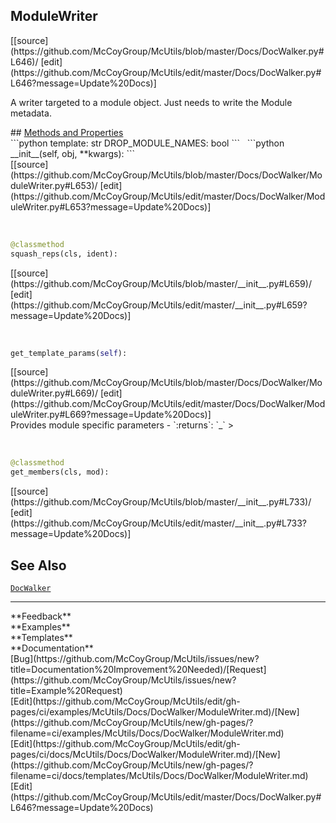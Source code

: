 ## <a id="McUtils.Docs.DocWalker.ModuleWriter">ModuleWriter</a> 

<div class="docs-source-link" markdown="1">
[[source](https://github.com/McCoyGroup/McUtils/blob/master/Docs/DocWalker.py#L646)/
[edit](https://github.com/McCoyGroup/McUtils/edit/master/Docs/DocWalker.py#L646?message=Update%20Docs)]
</div>

A writer targeted to a module object. Just needs to write the Module metadata.







<div class="collapsible-section">
 <div class="collapsible-section collapsible-section-header" markdown="1">
## <a class="collapse-link" data-toggle="collapse" href="#methods" markdown="1"> Methods and Properties</a> <a class="float-right" data-toggle="collapse" href="#methods"><i class="fa fa-chevron-down"></i></a>
 </div>
 <div class="collapsible-section collapsible-section-body collapse show" id="methods" markdown="1">
 ```python
template: str
DROP_MODULE_NAMES: bool
```
<a id="McUtils.Docs.DocWalker.ModuleWriter.__init__" class="docs-object-method">&nbsp;</a> 
```python
__init__(self, obj, **kwargs): 
```
<div class="docs-source-link" markdown="1">
[[source](https://github.com/McCoyGroup/McUtils/blob/master/Docs/DocWalker/ModuleWriter.py#L653)/
[edit](https://github.com/McCoyGroup/McUtils/edit/master/Docs/DocWalker/ModuleWriter.py#L653?message=Update%20Docs)]
</div>


<a id="McUtils.Docs.DocWalker.ModuleWriter.squash_reps" class="docs-object-method">&nbsp;</a> 
```python
@classmethod
squash_reps(cls, ident): 
```
<div class="docs-source-link" markdown="1">
[[source](https://github.com/McCoyGroup/McUtils/blob/master/__init__.py#L659)/
[edit](https://github.com/McCoyGroup/McUtils/edit/master/__init__.py#L659?message=Update%20Docs)]
</div>


<a id="McUtils.Docs.DocWalker.ModuleWriter.get_template_params" class="docs-object-method">&nbsp;</a> 
```python
get_template_params(self): 
```
<div class="docs-source-link" markdown="1">
[[source](https://github.com/McCoyGroup/McUtils/blob/master/Docs/DocWalker/ModuleWriter.py#L669)/
[edit](https://github.com/McCoyGroup/McUtils/edit/master/Docs/DocWalker/ModuleWriter.py#L669?message=Update%20Docs)]
</div>
Provides module specific parameters
  - `:returns`: `_`
    >


<a id="McUtils.Docs.DocWalker.ModuleWriter.get_members" class="docs-object-method">&nbsp;</a> 
```python
@classmethod
get_members(cls, mod): 
```
<div class="docs-source-link" markdown="1">
[[source](https://github.com/McCoyGroup/McUtils/blob/master/__init__.py#L733)/
[edit](https://github.com/McCoyGroup/McUtils/edit/master/__init__.py#L733?message=Update%20Docs)]
</div>
 </div>
</div>










## See Also
[`DocWalker`](DocWalker.md)

---


<div markdown="1" class="text-secondary">
<div class="container">
  <div class="row">
   <div class="col" markdown="1">
**Feedback**   
</div>
   <div class="col" markdown="1">
**Examples**   
</div>
   <div class="col" markdown="1">
**Templates**   
</div>
   <div class="col" markdown="1">
**Documentation**   
</div>
   <div class="col" markdown="1">
   
</div>
   <div class="col" markdown="1">
   
</div>
   <div class="col" markdown="1">
   
</div>
</div>
  <div class="row">
   <div class="col" markdown="1">
[Bug](https://github.com/McCoyGroup/McUtils/issues/new?title=Documentation%20Improvement%20Needed)/[Request](https://github.com/McCoyGroup/McUtils/issues/new?title=Example%20Request)   
</div>
   <div class="col" markdown="1">
[Edit](https://github.com/McCoyGroup/McUtils/edit/gh-pages/ci/examples/McUtils/Docs/DocWalker/ModuleWriter.md)/[New](https://github.com/McCoyGroup/McUtils/new/gh-pages/?filename=ci/examples/McUtils/Docs/DocWalker/ModuleWriter.md)   
</div>
   <div class="col" markdown="1">
[Edit](https://github.com/McCoyGroup/McUtils/edit/gh-pages/ci/docs/McUtils/Docs/DocWalker/ModuleWriter.md)/[New](https://github.com/McCoyGroup/McUtils/new/gh-pages/?filename=ci/docs/templates/McUtils/Docs/DocWalker/ModuleWriter.md)   
</div>
   <div class="col" markdown="1">
[Edit](https://github.com/McCoyGroup/McUtils/edit/master/Docs/DocWalker.py#L646?message=Update%20Docs)   
</div>
   <div class="col" markdown="1">
   
</div>
   <div class="col" markdown="1">
   
</div>
   <div class="col" markdown="1">
   
</div>
</div>
</div>
</div>